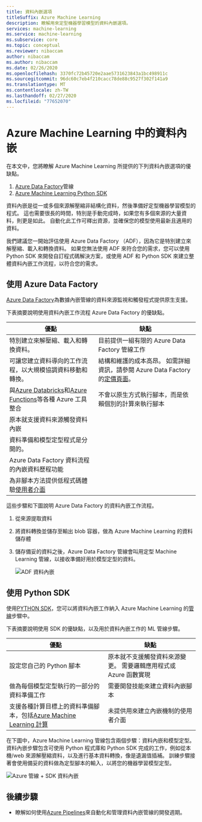 ```yaml
---
title: 資料內嵌選項
titleSuffix: Azure Machine Learning
description: 瞭解用來定型機器學習模型的資料內嵌選項。
services: machine-learning
ms.service: machine-learning
ms.subservice: core
ms.topic: conceptual
ms.reviewer: nibaccam
author: nibaccam
ms.author: nibaccam
ms.date: 02/26/2020
ms.openlocfilehash: 3370fc72b45720e2aae5731623843a1bc498911c
ms.sourcegitcommit: 96dc60c7eb4f210cacc78de88c9527f302f141a9
ms.translationtype: MT
ms.contentlocale: zh-TW
ms.lasthandoff: 02/27/2020
ms.locfileid: "77652070"
---
```

# <a name="data-ingestion-in-azure-machine-learning"></a>Azure Machine Learning 中的資料內嵌

在本文中，您將瞭解 Azure Machine Learning 所提供的下列資料內嵌選項的優缺點。 

1. [Azure Data Factory](#use-azure-data-factory)管線
2. [Azure Machine Learning Python SDK](#use-the-python-sdk)

資料內嵌是從一或多個來源解壓縮非結構化資料，然後準備好定型機器學習模型的程式。 這也需要很長的時間，特別是手動完成時，如果您有多個來源的大量資料，則更是如此。 自動化此工作可釋出資源，並確保您的模型使用最新且適用的資料。

我們建議您一開始評估使用 Azure Data Factory （ADF），因為它是特別建立來解壓縮、載入和轉換資料。 如果您無法使用 ADF 來符合您的需求，您可以使用 Python SDK 來開發自訂程式碼解決方案，或使用 ADF 和 Python SDK 來建立整體資料內嵌工作流程，以符合您的需求。

## <a name="use-azure-data-factory"></a>使用 Azure Data Factory

[Azure Data Factory](https://docs.microsoft.com/azure/data-factory/introduction)為數據內嵌管線的資料來源監視和觸發程式提供原生支援。  

下表摘要說明使用資料內嵌工作流程 Azure Data Factory 的優缺點。

|優點|缺點
---|---
特別建立來解壓縮、載入和轉換資料。|目前提供一組有限的 Azure Data Factory 管線工作 
可讓您建立資料導向的工作流程，以大規模協調資料移動和轉換。|結構和維護的成本高昂。 如需詳細資訊，請參閱 Azure Data Factory 的[定價頁面](https://azure.microsoft.com/pricing/details/data-factory/data-pipeline/)。
與[Azure Databricks](https://docs.microsoft.com/azure/data-factory/transform-data-using-databricks-notebook)和[Azure Functions](https://docs.microsoft.com/azure/data-factory/control-flow-azure-function-activity)等各種 Azure 工具整合 | 不會以原生方式執行腳本，而是依賴個別的計算來執行腳本 
原本就支援資料來源觸發資料內嵌| 
資料準備和模型定型程式是分開的。|
Azure Data Factory 資料流程的內嵌資料歷程功能|
為非腳本方法提供低程式碼體驗[使用者介面](https://docs.microsoft.com/azure/data-factory/quickstart-create-data-factory-portal) |

這些步驟和下圖說明 Azure Data Factory 的資料內嵌工作流程。

1. 從來源提取資料
1. 將資料轉換並儲存至輸出 blob 容器，做為 Azure Machine Learning 的資料儲存體
1. 儲存備妥的資料之後，Azure Data Factory 管線會叫用定型 Machine Learning 管線，以接收準備好用於模型定型的資料。


    ![ADF 資料內嵌](media/concept-data-ingestion/data-ingest-option-one.svg)

## <a name="use-the-python-sdk"></a>使用 Python SDK 

使用[PYTHON SDK](https://docs.microsoft.com/python/api/overview/azureml-sdk/?view=azure-ml-py)，您可以將資料內嵌工作納入 Azure Machine Learning 的[管線](how-to-create-your-first-pipeline.md)步驟中。

下表摘要說明使用 SDK 的優缺點，以及用於資料內嵌工作的 ML 管線步驟。

優點| 缺點
---|---
設定您自己的 Python 腳本 | 原本就不支援觸發資料來源變更。 需要邏輯應用程式或 Azure 函數實現
做為每個模型定型執行的一部分的資料準備工作|需要開發技能來建立資料內嵌腳本
支援各種計算目標上的資料準備腳本，包括[Azure Machine Learning 計算](concept-compute-target.md#azure-machine-learning-compute-managed) |未提供用來建立內嵌機制的使用者介面

在下圖中，Azure Machine Learning 管線包含兩個步驟：資料內嵌和模型定型。 資料內嵌步驟包含可使用 Python 程式庫和 Python SDK 完成的工作，例如從本機/web 來源解壓縮資料，以及進行基本資料轉換，像是遺漏值插補。 訓練步驟接著會使用備妥的資料做為定型腳本的輸入，以將您的機器學習模型定型。 

![Azure 管線 + SDK 資料內嵌](media/concept-data-ingestion/data-ingest-option-two.png)

## <a name="next-steps"></a>後續步驟

* 瞭解如何使用[Azure Pipelines](how-to-cicd-data-ingestion.md)來自動化和管理資料內嵌管線的開發週期。